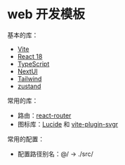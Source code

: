 # web 开发模板

基本的库：

- [Vite](https://cn.vite.dev/)
- [React 18](https://zh-hans.react.dev/)
- [TypeScript](https://www.typescriptlang.org/)
- [NextUI](https://nextui.org/)
- [Tailwind](https://www.tailwindcss.cn/)
- [zustand](https://github.com/pmndrs/zustand)

常用的库：

- 路由：[react-router](https://reactrouter.com/)
- 图标库：[Lucide](https://lucide.dev) 和 [vite-plugin-svgr](https://github.com/pd4d10/vite-plugin-svgr)

常用的配置：

- 配置路径别名：@/ -> ./src/
